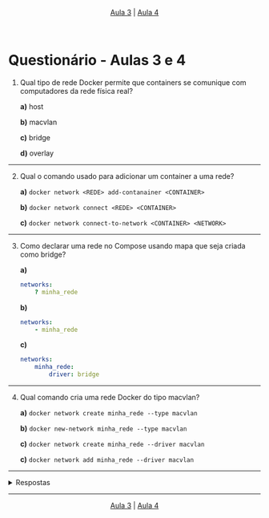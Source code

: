 <p align="center"><a href="../aula03">Aula 3</a> | <a href="../aula04">Aula 4</a></p>
<br/>

# Questionário - Aulas 3 e 4

1. Qual tipo de rede Docker permite que containers se comunique com computadores da rede física real?

    **a)** host

    **b)** macvlan

    **c)** bridge

    **d)** overlay
---

2. Qual o comando usado para adicionar um container a uma rede?

    **a)** `docker network <REDE> add-contanainer <CONTAINER>`

    **b)** `docker network connect <REDE> <CONTAINER>`

    **c)** `docker network connect-to-network <CONTAINER> <NETWORK>`
---

3. Como declarar uma rede no Compose usando mapa que seja criada como bridge?

    **a)** 
    ```yaml
    networks:
        ? minha_rede
    ```

    **b)** 
    ```yaml
    networks:
        - minha_rede
    ```

    **c)**
    ```yaml
    networks:
        minha_rede:
            driver: bridge
    ```
---

4. Qual comando cria uma rede Docker do tipo macvlan?

    **a)** `docker network create minha_rede --type macvlan`

    **b)** `docker new-network minha_rede --type macvlan`

    **c)** `docker network create minha_rede --driver macvlan`

    **c)** `docker network add minha_rede --driver macvlan`

---

<details> 
  <summary>Respostas</summary>

    1. Resposta: a
    2. Resposta: b
    3. Resposta: a
    4. Resposta: c
</details>

---
<p align="center"><a href="../aula03">Aula 3</a> | <a href="../aula04">Aula 4</a></p>